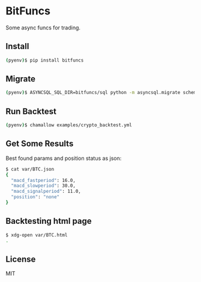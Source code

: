 # BitFuncs

Some async funcs for trading.

## Install

```bash
(pyenv)$ pip install bitfuncs
```

## Migrate

```bash
(pyenv)$ ASYNCSQL_SQL_DIR=bitfuncs/sql python -m asyncsql.migrate schema_0.1.0
```

## Run Backtest

```bash
(pyenv)$ chamallow examples/crypto_backtest.yml
```

## Get Some Results

Best found params and position status as json:

```bash
$ cat var/BTC.json
{
  "macd_fastperiod": 16.0,
  "macd_slowperiod": 30.0,
  "macd_signalperiod": 11.0,
  "position": "none"
}
```

## Backtesting html page

```bash
$ xdg-open var/BTC.html
.
```

## License

MIT
